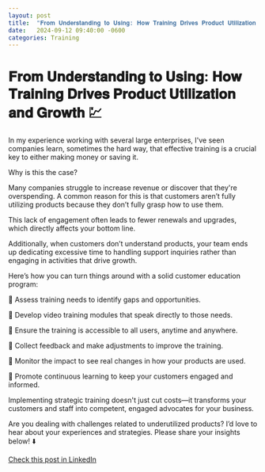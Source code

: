 ```yaml
---
layout: post
title:  "𝐅𝐫𝐨𝐦 𝐔𝐧𝐝𝐞𝐫𝐬𝐭𝐚𝐧𝐝𝐢𝐧𝐠 𝐭𝐨 𝐔𝐬𝐢𝐧𝐠: 𝐇𝐨𝐰 𝐓𝐫𝐚𝐢𝐧𝐢𝐧𝐠 𝐃𝐫𝐢𝐯𝐞𝐬 𝐏𝐫𝐨𝐝𝐮𝐜𝐭 𝐔𝐭𝐢𝐥𝐢𝐳𝐚𝐭𝐢𝐨𝐧 𝐚𝐧𝐝 𝐆𝐫𝐨𝐰𝐭𝐡 💹"
date:   2024-09-12 09:40:00 -0600
categories: Training
---
```


# 𝐅𝐫𝐨𝐦 𝐔𝐧𝐝𝐞𝐫𝐬𝐭𝐚𝐧𝐝𝐢𝐧𝐠 𝐭𝐨 𝐔𝐬𝐢𝐧𝐠: 𝐇𝐨𝐰 𝐓𝐫𝐚𝐢𝐧𝐢𝐧𝐠 𝐃𝐫𝐢𝐯𝐞𝐬 𝐏𝐫𝐨𝐝𝐮𝐜𝐭 𝐔𝐭𝐢𝐥𝐢𝐳𝐚𝐭𝐢𝐨𝐧 𝐚𝐧𝐝 𝐆𝐫𝐨𝐰𝐭𝐡 💹

In my experience working with several large enterprises, I've seen companies learn, sometimes the hard way, that effective training is a crucial key to either making money or saving it. 

Why is this the case?

Many companies struggle to increase revenue or discover that they're overspending. A common reason for this is that customers aren’t fully utilizing products because they don’t fully grasp how to use them. 

This lack of engagement often leads to fewer renewals and upgrades, which directly affects your bottom line.

Additionally, when customers don’t understand products, your team ends up dedicating excessive time to handling support inquiries rather than engaging in activities that drive growth.

Here’s how you can turn things around with a solid customer education program:

📌 Assess training needs to identify gaps and opportunities.

📌 Develop video training modules that speak directly to those needs.

📌 Ensure the training is accessible to all users, anytime and anywhere.

📌 Collect feedback and make adjustments to improve the training.

📌 Monitor the impact to see real changes in how your products are used.

📌 Promote continuous learning to keep your customers engaged and informed.

Implementing strategic training doesn't just cut costs—it transforms your customers and staff into competent, engaged advocates for your business.

Are you dealing with challenges related to underutilized products? I’d love to hear about your experiences and strategies. Please share your insights below! ⬇️

[Check this post in LinkedIn](https://www.linkedin.com/posts/xmorera_productmanagement-training-humanresources-activity-7239991185094692865-ptJ0?utm_source=share&utm_medium=member_desktop)